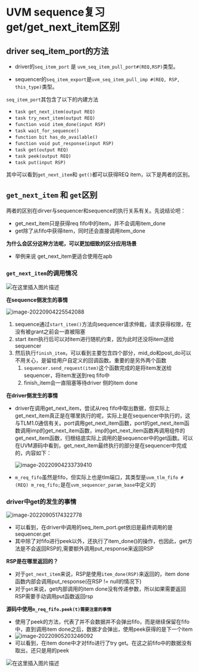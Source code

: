 # UVM sequence复习 get/get_next_item区别

## driver seq_item_port的方法

- driver的`seq_item_port` 是 `uvm_seq_item_pull_port#(REQ,RSP)`类型。

- sequencer的`seq_item_export`是`uvm_seq_item_pull_imp #(REQ, RSP, this_type)`类型。

`seq_item_port`其包含了以下的内建方法

- `task get_next_item(output REQ)`
- `task try_next_item(output REQ)`
- `function void item_done(input RSP)`
- `task wait_for_sequence()`
- `function bit has_do_available()`
- `function void put_response(input RSP)`
- `task get(output REQ)`
- `task peek(output REQ)`
- `task put(input RSP) `

其中可以看到`get_next_item`和 `get()`都可以获得REQ item，以下是两者的区别。

## `get_next_item` 和 `get`区别

两者的区别在dirver与sequencer和sequence的执行关系有关。先说结论吧：

- get_next_item只是获得req fifo中的item，并不会调用item_done
- get除了从fifo中获得item，同时还会直接调用item_done

**为什么会区分这种方法呢，可以更加细致的区分应用场景**

- 举例来说 get_next_item更适合使用在apb

### `get_next_item`的调用情况

![在这里插入图片描述](https://s2.loli.net/2022/09/05/xWSs3GDiaYKumjw.png)

**在sequence侧发生的事情**

![image-20220904225542088](https://s2.loli.net/2022/09/05/4lnX9twc3aAYmGg.png)

1. sequence通过`start_item()`方法向sequencer请求仲裁，请求获得权限，在没有被grant之前会一直被阻塞
2. start item执行后可以对item进行随机约束，因为此时还没将item送给sequencer
3. 然后执行`finish_item`，可以看到主要包含四个部分，mid_do和post_do可以不用关心，是留给用户自定义的回调函数。重要的是另外两个函数
   1. `sequencer.send_request(item)`这个函数完成的是将item发送给sequencer，将item发送到req fifo中
   2. finish_item会一直阻塞等待driver 侧的item done

**在driver侧发生的事情**

- driver在调用get_next_item，尝试从req fifo中取出数据，但实际上get_next_item真正是在哪里执行的呢，实际上是在sequencer中执行的，这与TLM1.0通信有关。port调用get_next_item函数，port的get_next_item函数调用imp的get_next_item函数，imp的get_next_item函数再调用组件的get_next_item函数，归根结底实际上调用的是sequencer中的get函数。可以在UVM源码中看到，get_next_item最终执行的部分是在sequencer中完成的，内容如下：

  ![image-20220904233739410](https://s2.loli.net/2022/09/05/PVNTYHSK4nkhrF2.png)

- `m_req_fifo`虽然是fifo，但实际上也是tlm端口，其类型是`uvm_tlm_fifo #(REQ) m_req_fifo;`是在`uvm_sequencer_param_base`中定义的

### driver中get的发生的事情

![image-20220905174322778](https://s2.loli.net/2022/09/05/TewXYkh4jNb8O3a.png)

- 可以看到，在driver中调用的seq_item_port.get依旧是最终调用的是sequencer.get
- 其中除了对fifo进行peek以外，还执行了item_done()的操作，也因此，get方法是不会返回RSP的,需要额外调用put_response来返回RSP

**RSP是在哪里返回的？**

- 对于`get_next_item`来说，RSP是使用`item_done(RSP)`来返回的，item done函数内部会调用put_response(在RSP != null的情况下)
- 对于`get`来说，get内部调用的item done没有传递参数，所以如果需要返回RSP需要手动调用put函数返回rsp

**源码中使用`m_req_fifo.peek(t)需要注意的事情`**

- 使用了peek的方法，代表了并不会数据并不会弹出fifo，而是继续保留在fifo中，直到调用item done之后，数据才会弹出，使用peek获得的是下一个item
- ![image-20220905203246092](https://s2.loli.net/2022/09/05/IBRGTqeysWvnd1F.png)
- 可以看到，在item done中才对fifo进行了try get。在这之前fifo中的数据没有取出，还只是用的peek

![在这里插入图片描述](https://s2.loli.net/2022/09/05/VZy6OAGigrDhNmq.png)

